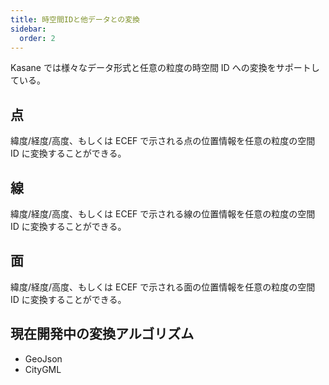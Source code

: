 ```yaml
---
title: 時空間IDと他データとの変換
sidebar:
  order: 2
---
```


Kasane では様々なデータ形式と任意の粒度の時空間 ID への変換をサポートしている。

## 点

緯度/経度/高度、もしくは ECEF で示される点の位置情報を任意の粒度の空間 ID に変換することができる。

## 線

緯度/経度/高度、もしくは ECEF で示される線の位置情報を任意の粒度の空間 ID に変換することができる。

## 面

緯度/経度/高度、もしくは ECEF で示される面の位置情報を任意の粒度の空間 ID に変換することができる。

## 現在開発中の変換アルゴリズム

- GeoJson
- CityGML

